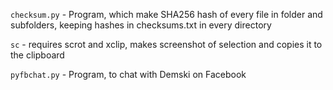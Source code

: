 `checksum.py` - Program, which make SHA256 hash of every file in folder and subfolders, keeping hashes in checksums.txt in every directory

`sc` - requires scrot and xclip, makes screenshot of selection and copies it to the clipboard

`pyfbchat.py` - Program, to chat with Demski on Facebook
